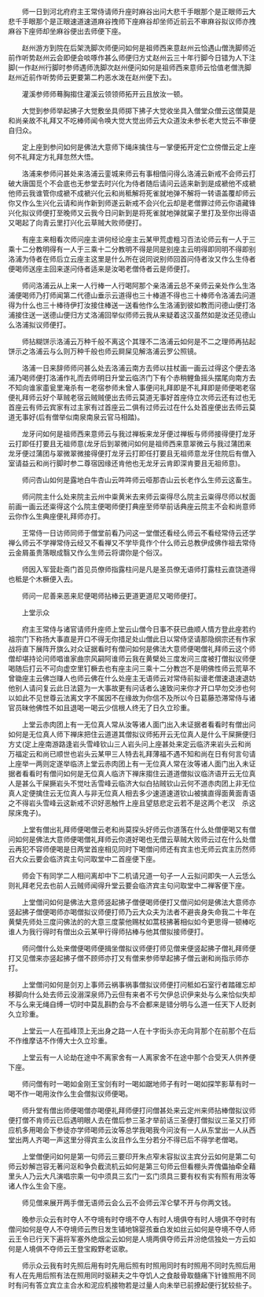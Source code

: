 <!-- { "loadSidebar": true } -->
　　师一日到河北府府主王常侍请师升座时麻谷出问大悲千手眼那个是正眼师云大悲千手眼那个是正眼速道速道麻谷拽师下座麻谷却坐师近前云不审麻谷拟议师亦拽麻谷下座师却坐麻谷便出去师便下座。

　　赵州游方到院在后架洗脚次师便问如何是祖师西来意赵州云恰遇山僧洗脚师近前作听势赵州云会即便会啖啄作甚么师便归方丈赵州云三十年行脚今日错为人下注脚(一作赵州行脚时参师遇师洗脚次赵州便问如何是祖师西来意师云恰值老僧洗脚赵州近前作听势师云更要第二杓恶水泼在赵州便下去)。

　　灌溪参师师蓦胸搊住灌溪云领领师拓开云且放汝一顿。

　　大觉到参师举起拂子大觉敷坐具师掷下拂子大觉收坐具入僧堂众僧云这僧莫是和尚亲故不礼拜又不吃棒师闻令唤大觉大觉出师云大众道汝未参长老大觉云不审便自归众。

　　定上座到参问如何是佛法大意师下绳床擒住与一掌便拓开定伫立傍僧云定上座何不礼拜定方礼拜忽然大悟。

　　洛浦来参师问甚处来洛浦云銮城来师云有事相借问得么洛浦云新戒不会师云打破大唐国觅个不会底也无参堂去时兴化为侍者随后请问云适来新到是成褫他不成褫他师云我谁管你成褫不成褫兴化云和尚秪解将死雀就地弹不解将一转语盖覆却师云你又作么生兴化云请和尚作新到师遂云新戒不会兴化云却是老僧罪过师云你语藏锋兴化拟议师便打至晚师又云我今日问新到是将死雀就地弹就窠子里打及至你出得语又喝起了向青云里打兴化云草贼大败师便打。

　　有座主来相看次师问座主讲何经论座主云某甲荒虚粗习百法论师云有一人于三乘十二分教明得有一人于三乘十二分教明不得是同是别座主云明得即同明不得即别洛浦为侍者在师后立云座主这里是什么所在说同说别师回首问侍者汝又作么生侍者便喝师送座主回来遂问侍者适来是汝喝老僧侍者云是师便打。

　　师问洛浦云从上来一人行棒一人行喝阿那个亲洛浦云总不亲师云亲处作么生洛浦便喝师乃打师闻第二代德山垂示云道得也三十棒道不得也三十棒师令洛浦去问道得为什么也三十棒待伊打汝接住棒送一送看他作么生洛浦到彼如教而问德山便打洛浦接住送一送德山便归方丈洛浦回举似师师云我从来疑着这汉虽然如是汝还见德山么洛浦拟议师便打。

　　师拈糊饼示洛浦云万种千般不离这个其理不二洛浦云如何是不二之理师再拈起饼示之洛浦云与么则万种千般也师云屙屎见解洛浦云罗公照镜。

　　洛浦一日来辞师师问甚么处去洛浦云南方去师以拄杖画一画云过得这个便去洛浦乃喝师便打洛浦作礼而去师明日升堂云临济门下有个赤稍鲤鱼摇头摆尾向南方去不知向谁家齑瓮里淹杀有一老宿参师未曾人事便问礼拜即是不礼拜即是师便喝老宿便礼拜师云好个草贼老宿云贼贼便出去师云莫道无事好首座侍立次师云还有过也无首座云有师云宾家有过主家有过首座云二俱有过师云过在什么处首座便出去师云莫道无事好(后有僧举似南泉南泉云官马相踏)。

　　龙牙问如何是祖师西来意师云与我过禅板来龙牙便过禅板与师师接得便打龙牙云打即任打要且无祖师意(龙牙后到翠微问如何是祖师西来意翠微云与我过蒲团来龙牙便过蒲团与翠微翠微接得便打龙牙云打即任打要且无祖师意龙牙住院后有僧入室请益云和尚行脚时参二尊宿因缘还肯他也无龙牙云肯即深肯要且无祖师意)。

　　师问杏山如何是露地白牛杏山云吽吽师云哑那杏山云长老作么生师云这畜生。

　　师问院主什么处来院主云州中粜黄米去来师云粜得尽么院主云粜得尽师以杖面前画一画云还粜得这个么院主便喝师便打典座至师举前话典座云院主不会和尚意师云你作么生典座便礼拜师亦打。

　　王常侍一日访师同师于僧堂前看乃问这一堂僧还看经么师云不看经常侍云还学禅么师云不学禅常侍云经又不看禅又不学毕竟作个什么师云总教伊成佛作祖去常侍云金屑虽贵落眼成翳又作么生师云将谓你是个俗汉。

　　师因入军营赴斋门首见员僚师指露柱问是凡是圣员僚无语师打露柱云直饶道得也秪是个木橛便入去。

　　师问一尼善来恶来尼便喝师拈棒云更道更道尼又喝师便打。

　　上堂示众

　　府主王常侍与诸官请师升座师上堂云山僧今日事不获已曲顺人情方登此座若约祖宗门下称扬大事直是开口不得无你措足处山僧此日以常侍坚请那隐纲宗还有作家战将直下展阵开旗么对众证据看时有僧问如何是佛法大意师便喝僧礼拜师云这个师僧却堪持论问师唱谁家曲宗风嗣阿谁师云我在黄檗处三度发问三度被打僧拟议师便喝随后打云不可向虚空里钉橛去也有座主问三乘十二分教岂不是明佛性师云荒草不曾锄座主云佛岂赚人也师云佛在什么处座主无语师云对常侍前拟谩老僧速退速退妨他别人请问复云此日法筵为一大事故更有问话者么速致问来你才开口早勿交涉也何以如此不见世尊云法离文字不属因不在缘故为你信不及所以今日葛藤恐滞常侍与诸官员昧他佛性不如且退喝一喝云少信根人终无了日久立珍重。

　　上堂云赤肉团上有一无位真人常从汝等诸人面门出入未证据者看看时有僧出问如何是无位真人师下禅床把住云道道其僧拟议师拓开云无位真人是什么干屎撅便归方丈(定上座南游路逢岩头雪峰钦山三人岩头问上座甚处来定云临济来岩头云和尚万福定云和尚已顺世也岩头云某甲三人特去礼拜薄福不遇不知和尚在日有何言句请上座举一两则定遂举临济上堂云赤肉团上有一无位真人常在汝等诸人面门出入未证据者看看时有僧问如何是无位真人临济下禅床搊住云道道僧拟议临济语开云无位真人是甚么干屎撅岩头不觉吐舌雪峰云临济大似白拈贼钦山云何不道赤肉团上非无位真人定便擒住云无位真人与非无位真人相去多少速道速道钦山被擒直得面黄面青语之不得岩头雪峰云这新戒不识好恶触忤上座且望慈悲定云若不是这两个老汉　杀这尿床鬼子)。

　　上堂有僧出礼拜师便喝僧云老和尚莫探头好师云你道落在什么处僧便喝又有僧问如何是佛法大意师便喝僧礼拜师云你道好喝也无僧云草贼大败师云过在什么处僧云再犯不容师便喝是日两堂首座相见同时下喝僧问师还有宾主也无师云宾主历然师召大众云要会临济宾主句问取堂中二首座便下座。

　　师会下有同学二人相问离却中下二机请兄道一句子一人云拟问即失一人云恁么则礼拜老兄去也前人云贼师闻得升堂云要会临济宾主句问取堂中二禅客便下座。

　　上堂僧问如何是佛法大意师竖起拂子僧便喝师便打又僧问如何是佛法大意师亦竖起拂子僧便喝师亦喝僧拟议师便打师乃云大众夫为法者不避丧身失命我二十年在黄檗先师处三度问佛法的的大意三度蒙他赐杖如蒿枝拂著相似如今更思得一顿棒吃谁人为我行得时有僧出众云某甲行得师拈棒与他其僧拟接师便打。

　　师问僧什么处来僧便喝师便揖坐僧拟议师便打师见僧来便竖起拂子僧礼拜师便打又见僧来亦竖起拂子僧不顾师亦打又有僧来参师举起拂子僧云谢和尚指示师亦打。

　　上堂僧问如何是剑刃上事师云祸事祸事僧拟议师便打问秪如石室行者踏碓忘却移脚向什么处去师云没溺深泉师乃云但有来者不亏欠伊总识伊来处与么来恰似失却不与么来无绳自缚一切时中莫乱斟酌会与不会都来是错分明与么道一任天下人贬剥久立珍重。

　　上堂云一人在孤峰顶上无出身之路一人在十字街头亦无向背那个在前那个在后不作维摩诘不作傅大士久立珍重。

　　上堂云有一人论劫在途中不离家舍有一人离家舍不在途中那个合受天人供养便下座。

　　师问僧有时一喝如金刚王宝剑有时一喝如踞地师子有时一喝如探竿影草有时一喝不作一喝用汝作么生会僧拟议师便喝。

　　师升堂有僧出师便喝僧亦喝便礼拜师便打问僧甚处来云定州来师拈棒僧拟议师便打僧不肯师云已后遇明眼人去在僧后参三圣才举前话三圣便打僧拟议三圣又打师应机多用喝会下参徒亦学师喝师云汝等总学我喝我今问汝有一人从东堂出一人从西堂出两人齐喝一声这里分得宾主么汝且作么生分若分不得已后不得学老僧喝。

　　上堂僧便问如何是第一句师云三要印开朱点窄未容拟议主宾分云如何是第二句师云妙解岂容无著问沤和争负截流机云如何是第三句师云但看棚头弄傀儡抽牵全藉里头人乃云大凡演唱宗乘一句中须具三玄门一玄门须具三要有权有实有照有用汝等诸人作么生会下座。

　　师见僧来展开两手僧无语师云会么云不会师云浑仑擘不开与你两文钱。

　　晚参示众云有时夺人不夺境有时夺境不夺人有时人境俱夺有时人境俱不夺时有僧问如何是夺人不夺境师云煦日发生铺地锦婴孩垂白发如丝云如何是夺境不夺人师云王令已行天下遍将军塞外绝烟尘云如何是人境两俱夺师云并汾绝信独处一方云如何是人境俱不夺师云王登宝殿野老讴歌。

　　师示众云我有时先照后用有时先用后照有时照用同时有时照用不同时先照后用有人在先用后照有法在照用同时驱耕夫之牛夺饥人之食敲骨取髓痛下针锥照用不同时有问有答立宾立主合水和泥应机接物若是过量人向未举已前撩起便行犹较些子。

